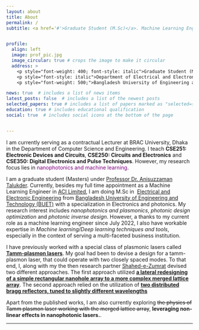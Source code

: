 ```yaml
---
layout: about
title: About
permalink: /
subtitle: <a href='#'>Graduate Student (M.Sc)</a>. Machine Learning Engineer 


profile:
  align: left
  image: prof_pic.jpg
  image_circular: true # crops the image to make it circular
  address: >
    <p style="font-weight: 400; font-style: italic">Graduate Student (M.Sc) - Electronics and Photonics</p>
    <p style="font-style: italic">Department of Electrical and Electronic Engineering</p>
    <p style="font-weight: 500;">Bangladesh University of Engineering and Technology</p>

news: true  # includes a list of news items
latest_posts: false  # includes a list of the newest posts
selected_papers: true # includes a list of papers marked as "selected={true}"
education: true # includes educational qualification
social: true  # includes social icons at the bottom of the page


---
```


I am currently serving as a contractual Lecturer at BRAC University, Dhaka in the Department of Computer Science and Engineering. I teach **CSE251: Electronic Devices and Circuits**, **CSE250: Circuits and Electronics** and **CSE350: Digital Electronics and Pulse Techniques**. However, my research focus lies in <span style="color:purple;">nanophotonics and machine learning</span>.  

<!-- I am currently looking for graduate positions in labs focusing on **<span style="font-size: 16px;">nanophotonics, active plasmonics and non-linear optics</span>**. For my Master's thesis, I am working on enhancing non-linear optical phenomenon with active plasmonics.   -->

I am a graduate student (Masters) under  [Professor Dr. Anisuzzaman Talukder][Anis]. Currently, besides my full time appointment as a Machine Learning Engineer in  [ACI Limited][ACI], I am doing M.Sc in  [Electrical and Electronic Engineering][EEE-BUET] from [Bangladesh University of Engineering and Technology (BUET)][buet] with a specialization in Electronics and photonics. My research interest includes _nanophotonics and plasmonics_, _photonic design optimization_ and _photonic inverse design_. However, a thanks to my current role as a machine learning engineer since July 2022, I also have workable expertise in _Machine learning/Deep learning techniques and tools_, especially in the context of serving a multi-faceted business institution. 

<!-- This interest has driven me to explore the field of ML/DL assisted electromagnetic simulation and modelling.   -->
<!-- My greater goal is to work with enabled photonic computation and photonic devices. To be at the forefront of photonic integrated circuits research, building machine learning optimized devices. -->

I have previously worked with a special class of plasmonic lasers called **[Tamm-plasmon lasers][tamm-laser]**. My goal had been to devise a design for a tamm-plasmon laser, that could operate with two closely spaced modes. To that end, I, along with my the then research partner [Shahed-e-Zumrat][zumrat] devised two different approaches. The first approach utilized **[a lateral redesigning of a simple rectangular nanohole array to a more complex merged lattice array][merged-lattice]**. The second approach relied on the utilization of **[two distributed bragg reflectors, tuned to slightly different wavelengths][dual-dbr-laser]**


Apart from the published works, I am also currently exploring ~~the physics of Tamm plasmon laser working with the merged lattice array~~, **leveraging non-linear effects in nanophotonic lasers.**. 

---
[Anis]:http://anis.buet.ac.bd/index.html 
[ACI]:https://www.aci-bd.com/mis_department.php
[EEE-BUET]:https://eee.buet.ac.bd/
[buet]:https://www.buet.ac.bd/

[tamm-laser]:https://iopscience.iop.org/article/10.1088/2399-6528/aab7e4/meta
[zumrat]:https://www.researchgate.net/profile/Shahed-E-Zumrat
[merged-lattice]:https://pubs.rsc.org/en/content/articlelanding/2022/NA/D1NA00402F
[dual-dbr-laser]:https://opg.optica.org/oe/fulltext.cfm?uri=oe-30-14-25234&id=477422
[ug-thesis]:https://drive.google.com/file/d/14G0N8WlRBaGbqvl5rINicUUSEyCiv9ub/view


<!-- Put your address / P.O. box / other info right below your picture. You can also disable any of these elements by editing `profile` property of the YAML header of your `_pages/about.md`. Edit `_bibliography/papers.bib` and Jekyll will render your [publications page](/al-folio/publications/) automatically.

Link to your social media connections, too. This theme is set up to use [Font Awesome icons](http://fortawesome.github.io/Font-Awesome/) and [Academicons](https://jpswalsh.github.io/academicons/), like the ones below. Add your Facebook, Twitter, LinkedIn, Google Scholar, or just disable all of them. -->
